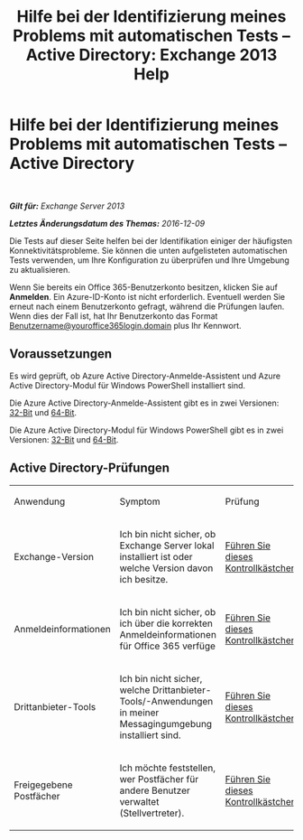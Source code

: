 ﻿---
title: 'Hilfe bei der Identifizierung meines Problems mit automatischen Tests – Active Directory: Exchange 2013 Help'
TOCTitle: Hilfe bei der Identifizierung meines Problems mit automatischen Tests – Active Directory
ms:assetid: af08e7a1-775a-4e56-a6fe-4ffc10460514
ms:mtpsurl: https://technet.microsoft.com/de-de/library/Dn793979(v=EXCHG.150)
ms:contentKeyID: 62633026
ms.date: 05/22/2018
mtps_version: v=EXCHG.150
ms.translationtype: MT
---

# Hilfe bei der Identifizierung meines Problems mit automatischen Tests – Active Directory

 

_**Gilt für:** Exchange Server 2013_

_**Letztes Änderungsdatum des Themas:** 2016-12-09_

Die Tests auf dieser Seite helfen bei der Identifikation einiger der häufigsten Konnektivitätsprobleme. Sie können die unten aufgelisteten automatischen Tests verwenden, um Ihre Konfiguration zu überprüfen und Ihre Umgebung zu aktualisieren.

Wenn Sie bereits ein Office 365-Benutzerkonto besitzen, klicken Sie auf **Anmelden**. Ein Azure-ID-Konto ist nicht erforderlich. Eventuell werden Sie erneut nach einem Benutzerkonto gefragt, während die Prüfungen laufen. Wenn dies der Fall ist, hat Ihr Benutzerkonto das Format Benutzername@youroffice365login.domain plus Ihr Kennwort.

## Voraussetzungen

Es wird geprüft, ob Azure Active Directory-Anmelde-Assistent und Azure Active Directory-Modul für Windows PowerShell installiert sind.

Die Azure Active Directory-Anmelde-Assistent gibt es in zwei Versionen: [32-Bit](https://go.microsoft.com/fwlink/?linkid=286261) und [64-Bit](https://go.microsoft.com/fwlink/?linkid=286262).

Die Azure Active Directory-Modul für Windows PowerShell gibt es in zwei Versionen: [32-Bit](https://go.microsoft.com/fwlink/?linkid=286258) und [64-Bit](https://go.microsoft.com/fwlink/?linkid=286259).

## Active Directory-Prüfungen


<table>
<colgroup>
<col style="width: 33%" />
<col style="width: 33%" />
<col style="width: 33%" />
</colgroup>
<tbody>
<tr class="odd">
<td><p>Anwendung</p></td>
<td><p>Symptom</p></td>
<td><p>Prüfung</p></td>
</tr>
<tr class="even">
<td><p>Exchange-Version</p></td>
<td><p>Ich bin nicht sicher, ob Exchange Server lokal installiert ist oder welche Version davon ich besitze.</p></td>
<td><p><a href="https://go.microsoft.com/?linkid=9834879">Führen Sie dieses Kontrollkästchen</a></p></td>
</tr>
<tr class="odd">
<td><p>Anmeldeinformationen</p></td>
<td><p>Ich bin nicht sicher, ob ich über die korrekten Anmeldeinformationen für Office 365 verfüge</p></td>
<td><p><a href="https://go.microsoft.com/?linkid=9834880">Führen Sie dieses Kontrollkästchen</a></p></td>
</tr>
<tr class="even">
<td><p>Drittanbieter-Tools</p></td>
<td><p>Ich bin nicht sicher, welche Drittanbieter-Tools/-Anwendungen in meiner Messagingumgebung installiert sind.</p></td>
<td><p><a href="https://go.microsoft.com/?linkid=9834907">Führen Sie dieses Kontrollkästchen</a></p></td>
</tr>
<tr class="odd">
<td><p>Freigegebene Postfächer</p></td>
<td><p>Ich möchte feststellen, wer Postfächer für andere Benutzer verwaltet (Stellvertreter).</p></td>
<td><p><a href="https://go.microsoft.com/?linkid=9834917">Führen Sie dieses Kontrollkästchen</a></p></td>
</tr>
</tbody>
</table>

